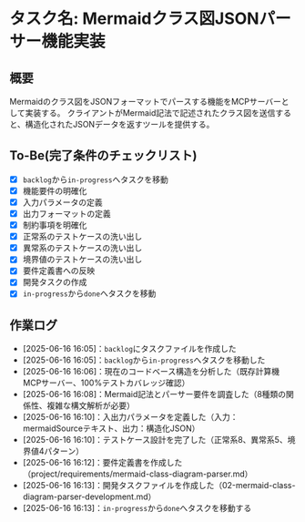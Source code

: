 # タスク名: Mermaidクラス図JSONパーサー機能実装

## 概要

Mermaidのクラス図をJSONフォーマットでパースする機能をMCPサーバーとして実装する。
クライアントがMermaid記法で記述されたクラス図を送信すると、構造化されたJSONデータを返すツールを提供する。

## To-Be(完了条件のチェックリスト)

- [x] `backlog`から`in-progress`へタスクを移動
- [x] 機能要件の明確化
- [x] 入力パラメータの定義
- [x] 出力フォーマットの定義
- [x] 制約事項を明確化
- [x] 正常系のテストケースの洗い出し
- [x] 異常系のテストケースの洗い出し
- [x] 境界値のテストケースの洗い出し
- [x] 要件定義書への反映
- [x] 開発タスクの作成
- [x] `in-progress`から`done`へタスクを移動

## 作業ログ

- [2025-06-16 16:05]：`backlog`にタスクファイルを作成した
- [2025-06-16 16:05]：`backlog`から`in-progress`へタスクを移動した
- [2025-06-16 16:06]：現在のコードベース構造を分析した（既存計算機MCPサーバー、100%テストカバレッジ確認）
- [2025-06-16 16:08]：Mermaid記法とパーサー要件を調査した（8種類の関係性、複雑な構文解析が必要）
- [2025-06-16 16:10]：入出力パラメータを定義した（入力：mermaidSourceテキスト、出力：構造化JSON）
- [2025-06-16 16:10]：テストケース設計を完了した（正常系8、異常系5、境界値4パターン）
- [2025-06-16 16:12]：要件定義書を作成した（project/requirements/mermaid-class-diagram-parser.md）
- [2025-06-16 16:13]：開発タスクファイルを作成した（02-mermaid-class-diagram-parser-development.md）
- [2025-06-16 16:13]：`in-progress`から`done`へタスクを移動する